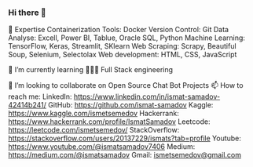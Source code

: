 ### Hi there 👋


🔭 Expertise
Containerization Tools: Docker
Version Control: Git
Data Analyse: Excell, Power BI, Tablue, Oracle SQL, Python
Machine Learning: TensorFlow, Keras, Streamlit, SKlearn
Web Scraping: Scrapy, Beautiful Soup, Selenium, Selectolax
Web development: HTML, CSS, JavaScript

🌱 I’m currently learning
👨🏻‍💻 Full Stack engineering

👯 I’m looking to collaborate on
Open Source Chat Bot Projects
📫 How to reach me:
LinkedIn: https://www.linkedin.com/in/ismat-samadov-42414b241/
GitHub: https://github.com/ismat-samadov
Kaggle: https://www.kaggle.com/ismetsemedov
Hackerrank: https://www.hackerrank.com/profile/IsmatSamadov
Leetcode: https://leetcode.com/ismetsemedov/
StackOverflow: https://stackoverflow.com/users/20137229/ismats?tab=profile
Youtube: https://www.youtube.com/@ismatsamadov7406
Medium: https://medium.com/@ismatsamadov
Gmail: ismetsemedov@gmail.com


